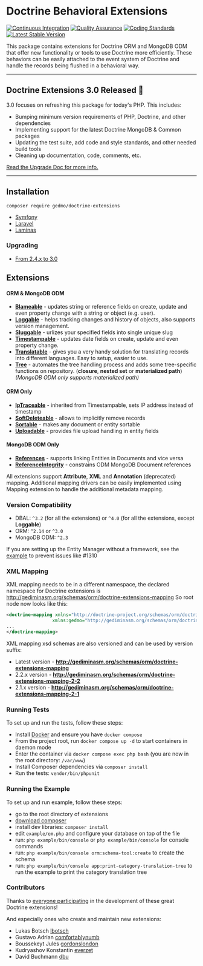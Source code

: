 # Doctrine Behavioral Extensions

[![Continuous Integration](https://github.com/doctrine-extensions/DoctrineExtensions/actions/workflows/continuous-integration.yml/badge.svg)](https://github.com/doctrine-extensions/DoctrineExtensions/actions/workflows/continuous-integration.yml)
[![Quality Assurance](https://github.com/doctrine-extensions/DoctrineExtensions/actions/workflows/qa.yml/badge.svg)](https://github.com/doctrine-extensions/DoctrineExtensions/actions/workflows/qa.yml)
[![Coding Standards](https://github.com/doctrine-extensions/DoctrineExtensions/actions/workflows/coding-standards.yml/badge.svg)](https://github.com/doctrine-extensions/DoctrineExtensions/actions/workflows/coding-standards.yml)
[![Latest Stable Version](https://poser.pugx.org/gedmo/doctrine-extensions/version)](https://packagist.org/packages/gedmo/doctrine-extensions)

This package contains extensions for Doctrine ORM and MongoDB ODM that offer new functionality or tools to use Doctrine
more efficiently. These behaviors can be easily attached to the event system of Doctrine and handle the records being
flushed in a behavioral way.

---

## Doctrine Extensions 3.0 Released :tada:

3.0 focuses on refreshing this package for today's PHP. This includes:

- Bumping minimum version requirements of PHP, Doctrine, and other dependencies
- Implementing support for the latest Doctrine MongoDB & Common packages
- Updating the test suite, add code and style standards, and other needed build tools
- Cleaning up documentation, code, comments, etc.

[Read the Upgrade Doc for more info.](/doc/upgrading/upgrade-v2.4-to-v3.0.md)

---

## Installation

    composer require gedmo/doctrine-extensions

* [Symfony](/doc/frameworks/symfony.md)
* [Laravel](/doc/frameworks/laravel.md)
* [Laminas](/doc/frameworks/laminas.md)

### Upgrading

* [From 2.4.x to 3.0](/doc/upgrading/upgrade-v2.4-to-v3.0.md)

## Extensions

#### ORM & MongoDB ODM

- [**Blameable**](/doc/blameable.md) - updates string or reference fields on create, update and even property change with a string or object (e.g. user).
- [**Loggable**](/doc/loggable.md) - helps tracking changes and history of objects, also supports version management.
- [**Sluggable**](/doc/sluggable.md) - urlizes your specified fields into single unique slug
- [**Timestampable**](/doc/timestampable.md) - updates date fields on create, update and even property change.
- [**Translatable**](/doc/translatable.md) - gives you a very handy solution for translating records into different languages. Easy to setup, easier to use.
- [**Tree**](/doc/tree.md) - automates the tree handling process and adds some tree-specific functions on repository.
(**closure**, **nested set** or **materialized path**)
  _(MongoDB ODM only supports materialized path)_

#### ORM Only

- [**IpTraceable**](/doc/ip_traceable.md) - inherited from Timestampable, sets IP address instead of timestamp
- [**SoftDeleteable**](/doc/softdeleteable.md) - allows to implicitly remove records
- [**Sortable**](/doc/sortable.md) - makes any document or entity sortable
- [**Uploadable**](/doc/uploadable.md) - provides file upload handling in entity fields

#### MongoDB ODM Only

- [**References**](/doc/references.md) - supports linking Entities in Documents and vice versa
- [**ReferenceIntegrity**](/doc/reference_integrity.md) - constrains ODM MongoDB Document references

All extensions support **Attribute**, **XML** and **Annotation** (deprecated) mapping. Additional mapping drivers
can be easily implemented using Mapping extension to handle the additional metadata mapping.

### Version Compatibility

* DBAL: `^3.2` (for all the extensions) or `^4.0` (for all the extensions, except **Loggable**)
* ORM: `^2.14` or `^3.0`
* MongoDB ODM: `^2.3`

If you are setting up the Entity Manager without a framework, see the [example](/example/em.php) to prevent issues like #1310

### XML Mapping

XML mapping needs to be in a different namespace, the declared namespace for
Doctrine extensions is http://gediminasm.org/schemas/orm/doctrine-extensions-mapping
So root node now looks like this:

```xml
<doctrine-mapping xmlns="http://doctrine-project.org/schemas/orm/doctrine-mapping"
                 xmlns:gedmo="http://gediminasm.org/schemas/orm/doctrine-extensions-mapping">
...
</doctrine-mapping>
```

XML mapping xsd schemas are also versioned and can be used by version suffix:

- Latest version - **http://gediminasm.org/schemas/orm/doctrine-extensions-mapping**
- 2.2.x version - **http://gediminasm.org/schemas/orm/doctrine-extensions-mapping-2-2**
- 2.1.x version - **http://gediminasm.org/schemas/orm/doctrine-extensions-mapping-2-1**

### Running Tests

To set up and run the tests, follow these steps:

- Install [Docker](https://www.docker.com/) and ensure you have `docker compose`
- From the project root, run `docker compose up -d` to start containers in daemon mode
- Enter the container via `docker compose exec php bash` (you are now in the root directory: `/var/www`)
- Install Composer dependencies via `composer install`
- Run the tests: `vendor/bin/phpunit`

### Running the Example

To set up and run example, follow these steps:

- go to the root directory of extensions
- [download composer](https://getcomposer.org/download/)
- install dev libraries: `composer install`
- edit `example/em.php` and configure your database on top of the file
- run: `php example/bin/console` or `php example/bin/console` for console commands
- run: `php example/bin/console orm:schema-tool:create` to create the schema
- run: `php example/bin/console app:print-category-translation-tree` to run the example to print the category translation tree

### Contributors

Thanks to [everyone participating](https://github.com/doctrine-extensions/DoctrineExtensions/contributors) in
the development of these great Doctrine extensions!

And especially ones who create and maintain new extensions:

- Lukas Botsch [lbotsch](https://github.com/lbotsch)
- Gustavo Adrian [comfortablynumb](https://github.com/comfortablynumb)
- Boussekeyt Jules [gordonslondon](https://github.com/gordonslondon)
- Kudryashov Konstantin [everzet](https://github.com/everzet)
- David Buchmann [dbu](https://github.com/dbu)

